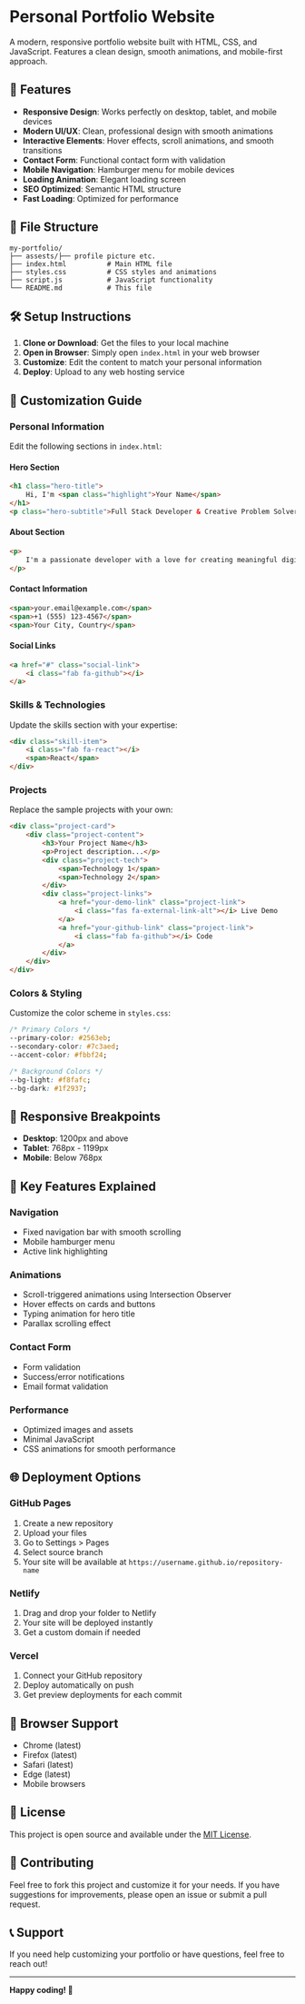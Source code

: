 # Personal Portfolio Website

A modern, responsive portfolio website built with HTML, CSS, and JavaScript. Features a clean design, smooth animations, and mobile-first approach.

## 🚀 Features

- **Responsive Design**: Works perfectly on desktop, tablet, and mobile devices
- **Modern UI/UX**: Clean, professional design with smooth animations
- **Interactive Elements**: Hover effects, scroll animations, and smooth transitions
- **Contact Form**: Functional contact form with validation
- **Mobile Navigation**: Hamburger menu for mobile devices
- **Loading Animation**: Elegant loading screen
- **SEO Optimized**: Semantic HTML structure
- **Fast Loading**: Optimized for performance

## 📁 File Structure

```
my-portfolio/
├── assests/├── profile picture etc.
├── index.html          # Main HTML file
├── styles.css          # CSS styles and animations
├── script.js           # JavaScript functionality
└── README.md           # This file
```

## 🛠️ Setup Instructions

1. **Clone or Download**: Get the files to your local machine
2. **Open in Browser**: Simply open `index.html` in your web browser
3. **Customize**: Edit the content to match your personal information
4. **Deploy**: Upload to any web hosting service

## 🎨 Customization Guide

### Personal Information

Edit the following sections in `index.html`:

#### Hero Section
```html
<h1 class="hero-title">
    Hi, I'm <span class="highlight">Your Name</span>
</h1>
<p class="hero-subtitle">Full Stack Developer & Creative Problem Solver</p>
```

#### About Section
```html
<p>
    I'm a passionate developer with a love for creating meaningful digital experiences...
</p>
```

#### Contact Information
```html
<span>your.email@example.com</span>
<span>+1 (555) 123-4567</span>
<span>Your City, Country</span>
```

#### Social Links
```html
<a href="#" class="social-link">
    <i class="fab fa-github"></i>
</a>
```

### Skills & Technologies

Update the skills section with your expertise:

```html
<div class="skill-item">
    <i class="fab fa-react"></i>
    <span>React</span>
</div>
```

### Projects

Replace the sample projects with your own:

```html
<div class="project-card">
    <div class="project-content">
        <h3>Your Project Name</h3>
        <p>Project description...</p>
        <div class="project-tech">
            <span>Technology 1</span>
            <span>Technology 2</span>
        </div>
        <div class="project-links">
            <a href="your-demo-link" class="project-link">
                <i class="fas fa-external-link-alt"></i> Live Demo
            </a>
            <a href="your-github-link" class="project-link">
                <i class="fab fa-github"></i> Code
            </a>
        </div>
    </div>
</div>
```

### Colors & Styling

Customize the color scheme in `styles.css`:

```css
/* Primary Colors */
--primary-color: #2563eb;
--secondary-color: #7c3aed;
--accent-color: #fbbf24;

/* Background Colors */
--bg-light: #f8fafc;
--bg-dark: #1f2937;
```

## 📱 Responsive Breakpoints

- **Desktop**: 1200px and above
- **Tablet**: 768px - 1199px
- **Mobile**: Below 768px

## 🎯 Key Features Explained

### Navigation
- Fixed navigation bar with smooth scrolling
- Mobile hamburger menu
- Active link highlighting

### Animations
- Scroll-triggered animations using Intersection Observer
- Hover effects on cards and buttons
- Typing animation for hero title
- Parallax scrolling effect

### Contact Form
- Form validation
- Success/error notifications
- Email format validation

### Performance
- Optimized images and assets
- Minimal JavaScript
- CSS animations for smooth performance

## 🌐 Deployment Options

### GitHub Pages
1. Create a new repository
2. Upload your files
3. Go to Settings > Pages
4. Select source branch
5. Your site will be available at `https://username.github.io/repository-name`

### Netlify
1. Drag and drop your folder to Netlify
2. Your site will be deployed instantly
3. Get a custom domain if needed

### Vercel
1. Connect your GitHub repository
2. Deploy automatically on push
3. Get preview deployments for each commit

## 🔧 Browser Support

- Chrome (latest)
- Firefox (latest)
- Safari (latest)
- Edge (latest)
- Mobile browsers

## 📝 License

This project is open source and available under the [MIT License](LICENSE).

## 🤝 Contributing

Feel free to fork this project and customize it for your needs. If you have suggestions for improvements, please open an issue or submit a pull request.

## 📞 Support

If you need help customizing your portfolio or have questions, feel free to reach out!

---

**Happy coding! 🚀** 
